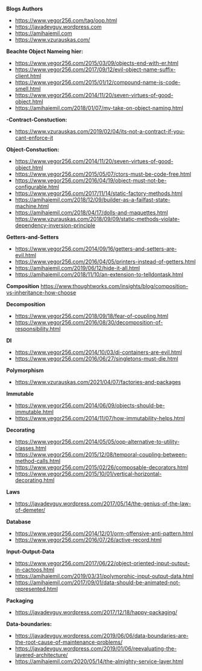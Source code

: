 
**Blogs Authors**
- https://www.yegor256.com/tag/oop.html
- https://javadevguy.wordpress.com
- https://amihaiemil.com
- https://www.vzurauskas.com/

**Beachte Object Nameing hier:**
- https://www.yegor256.com/2015/03/09/objects-end-with-er.html
- https://www.yegor256.com/2017/09/12/evil-object-name-suffix-client.html
- https://www.yegor256.com/2015/01/12/compound-name-is-code-smell.html
- https://www.yegor256.com/2014/11/20/seven-virtues-of-good-object.html
- https://amihaiemil.com/2018/01/07/my-take-on-object-naming.html

**-Contract-Constuction:** 
- https://www.vzurauskas.com/2019/02/04/its-not-a-contract-if-you-cant-enforce-it

**Object-Constuction:**
- https://www.yegor256.com/2014/11/20/seven-virtues-of-good-object.html
- https://www.yegor256.com/2015/05/07/ctors-must-be-code-free.html
- https://www.yegor256.com/2016/04/19/object-must-not-be-configurable.html
- https://www.yegor256.com/2017/11/14/static-factory-methods.html
- https://amihaiemil.com/2018/12/09/builder-as-a-failfast-state-machine.html
- https://amihaiemil.com/2018/04/17/dolls-and-maquettes.html
https://www.vzurauskas.com/2018/09/09/static-methods-violate-dependency-inversion-principle

**Getters-and-Setters**
- https://www.yegor256.com/2014/09/16/getters-and-setters-are-evil.html
- https://www.yegor256.com/2016/04/05/printers-instead-of-getters.html
- https://amihaiemil.com/2019/06/12/hide-it-all.html
- https://amihaiemil.com/2018/11/10/an-extension-to-telldontask.html

**Composition**
https://www.thoughtworks.com/insights/blog/composition-vs-inheritance-how-choose

**Decomposition**
- https://www.yegor256.com/2018/09/18/fear-of-coupling.html
- https://www.yegor256.com/2016/08/30/decomposition-of-responsibility.html

**DI**
- https://www.yegor256.com/2014/10/03/di-containers-are-evil.html
- https://www.yegor256.com/2016/06/27/singletons-must-die.html

**Polymorphism**
- https://www.vzurauskas.com/2021/04/07/factories-and-packages

**Immutable**
- https://www.yegor256.com/2014/06/09/objects-should-be-immutable.html
- https://www.yegor256.com/2014/11/07/how-immutability-helps.html

**Decorating**
- https://www.yegor256.com/2014/05/05/oop-alternative-to-utility-classes.html
- https://www.yegor256.com/2015/12/08/temporal-coupling-between-method-calls.html
- https://www.yegor256.com/2015/02/26/composable-decorators.html
- https://www.yegor256.com/2015/10/01/vertical-horizontal-decorating.html

**Laws**
- https://javadevguy.wordpress.com/2017/05/14/the-genius-of-the-law-of-demeter/

**Database**
- https://www.yegor256.com/2014/12/01/orm-offensive-anti-pattern.html
- https://www.yegor256.com/2016/07/26/active-record.html

 **Input-Output-Data**
- https://www.yegor256.com/2017/06/22/object-oriented-input-output-in-cactoos.html
- https://amihaiemil.com/2019/03/31/polymorphic-input-output-data.html
- https://amihaiemil.com/2017/09/01/data-should-be-animated-not-represented.html

**Packaging**
- https://javadevguy.wordpress.com/2017/12/18/happy-packaging/

**Data-boundaries:** 
- https://javadevguy.wordpress.com/2019/06/06/data-boundaries-are-the-root-cause-of-maintenance-problems/
- https://javadevguy.wordpress.com/2019/01/06/reevaluating-the-layered-architecture/
- https://amihaiemil.com/2020/05/14/the-almighty-service-layer.html


